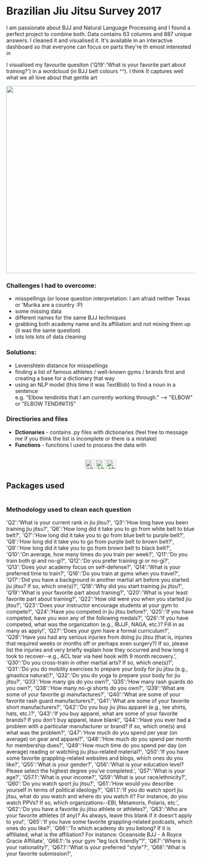 # Brazilian Jiu Jitsu Survey 2017



I am passionate about BJJ and Natural Language Processing and I found a perfect project to combine both. Data contains 63 columns and 887 unique answers. I cleaned it and visualised it. It's available in an interactive dashboard so that everyone can focus on parts they're th emost interested in

I visualised my favourite quesiton ('Q19':'What is your favorite part about training?') in a wordcloud (in BJJ belt colours ^^). I think It captures well what we all love about that gentle art

<img  width="1000" height="500" src="https://github.com/mbalcerzak/BJJ/blob/master/BJJ_wordcloud.png">

### Challenges I had to overcome:
- misspellings (or loose question interpretation: I am afraid neither Texas or 'Murika are a country :P)
- some missing data
- different names for the same BJJ techniques
- grabbing both academy name and its affiliation and not mixing them up (it was the same question)
- lots lots lots of data cleaning

### Solutions:
- Levenshtein distance for misspellings
- finding a list of famous athletes / well-known gyms / brands first and creating a base for a dictionary that way
- using an NLP model (this time it was TextBlob) to find a noun in a sentence  
  e.g. "Elbow tendinitis that I am currently working through." --> "ELBOW" or "ELBOW TENDINITIS"

### Directiories and files
- **Dctionaries** - contains .py files with dictionaries (feel free to message me if you think the list is incomplete or there is a mistake)
- **Functions** - functions I used to process the data with

<div align="center">
  <br>
  <img src="https://img.shields.io/badge/CODED%20IN-PYTHON%20-red?style=for-the-badge"
      alt="API stability" height="25"/>
  <img src="https://img.shields.io/badge/SERVER%20-Heroku-blue?style=for-the-badge"
      alt="API stability" height="25"/>
  <img src="https://img.shields.io/badge/DASHBOARD%20-Streamlit-green?style=for-the-badge"
      alt="API stability" height="25"/>
</div>

## Packages used

```python


```
### Methodology used to clean each question

'Q2':'What is your current rank in jiu jitsu?',
'Q3':'How long have you been training jiu jitsu?',
'Q6':'How long did it take you to go from white belt to blue belt?',
'Q7':'How long did it take you to go from blue belt to purple belt?',
'Q8':'How long did it take you to go from purple belt to brown belt?',
'Q9':'How long did it take you to go from brown belt to black belt?',
'Q10':'On average, how many times do you train per week?',
'Q11':'Do you train both gi and no-gi?',
'Q12':'Do you prefer training gi or no-gi?',
'Q13':'Does your academy focus on self-defense?',
'Q14':'What is your preferred time to train?',
'Q16':'Do you train at gyms when you travel?',
'Q17':'Did you have a background in another martial art before you started jiu jitsu?  If so, which one(s)?',
'Q18':'Why did you start training jiu jitsu?',
'Q19':'What is your favorite part about training?',
'Q20':'What is your least favorite part about training?',
'Q22':'How old were you when you started jiu jitsu?',
'Q23':'Does your instructor encourage students at your gym to compete?',
'Q24':'Have you competed in jiu jitsu before?',
'Q25':'If you have competed, have you won any of the following medals?',
'Q26':'If you have competed, what was the organization (e.g., IBJJF, NAGA, etc.)? Fill in as many as apply!',
'Q27':'Does your gym have a formal curriculum?',
'Q28':'Have you had any serious injuries from doing jiu jitsu (that is, injuries that required weeks or months off or perhaps even surgery?) If so, please list the injuries and very briefly explain how they occurred and how long it took to recover--e.g., ACL tear via heel hook with 9 month recovery.',
'Q30':'Do you cross-train in other martial arts? If so, which one(s)?',
'Q31':'Do you do mobility exercises to prepare your body for jiu jitsu (e.g., ginastica natural)?',
'Q32':'Do you do yoga to prepare your body for jiu jitsu?',
'Q33':'How many gis do you own?',
'Q35':'How many rash guards do you own?',
'Q38':'How many no-gi shorts do you own?',
'Q39':'What are some of your favorite gi manufactures?',
'Q40':'What are some of your favorite rash guard manufacturers?',
'Q41':'What are some of your favorite short manufacturers?',
'Q42':'Do you buy jiu jitsu apparel (e.g., tee shirts, hats, etc.)?',
'Q43':'If you buy apparel, what are some of your favorite brands? If you don't buy apparel, leave blank!',
'Q44':'Have you ever had a problem with a particular manufacturer or brand?  If so, which one(s) and what was the problem?',
'Q47':'How much do you spend per year (on average) on gear and apparel?',
'Q48':'How much do you spend per month for membership dues?',
'Q49':'How much time do you spend per day (on average) reading or watching jiu jitsu-related material?',
'Q50':'If you have some favorite grappling-related websites and blogs, which ones do you like?',
'Q55':'What is your gender?',
'Q56':'What is your education level? Please select the highest degree you've completed.',
'Q57':'What is your age?',
'Q57.1':'What is your income?',
'Q59':'What is your race/ethnicity?',
'Q60':'Do you watch sport jiu jitsu?',
'Q61':'How would you describe yourself in terms of political ideology?',
'Q61.1':'If you do watch sport jiu jitsu, what do you watch and where do you watch it? For instance, do you watch PPVs?  If so, which organizations--EBI, Metamoris, Polaris, etc.',
'Q62':'Do you have a favorite jiu jitsu athlete or athletes?',
'Q63':'Who are your favorite athletes (if any)? As always, leave this blank if it doesn't apply to you!',
'Q65':'If you have some favorite grappling-related podcasts, which ones do you like?',
'Q66':'To which academy do you belong? If it is affiliated, what is the affiliation? For instance:  Oceanside BJJ - A Royce Gracie Affiliate',
'Q66.1':'Is your gym "leg lock friendly"?',
'Q67':'Where is your nationality?',
'Q67.1':'What is your preferred "style"?',
'Q68':'What is your favorite submission?',
